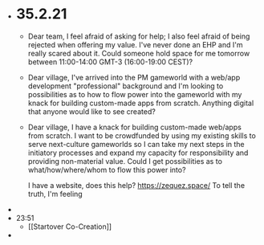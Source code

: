 - # 35.2.21
	- Dear team, I feel afraid of asking for help; I also feel afraid of being rejected when offering my value. I've never done an EHP and I'm really scared about it. Could someone hold space for me tomorrow between 11:00-14:00 GMT-3 (16:00-19:00 CEST)?
	- Dear village, I've arrived into the PM gameworld with a web/app development "professional" background and I'm looking to possibilities as to how to flow power into the gameworld with my knack for building custom-made apps from scratch. Anything digital that anyone would like to see created?
	- Dear village, I have a knack for building custom-made web/apps from scratch. I want to be crowdfunded by using my existing skills to serve next-culture gameworlds so I can take my next steps in the initiatory processes and expand my capacity for responsibility and providing non-material value. Could I get possibilities as to what/how/where/whom to flow this power into?
	  
	  I have a website, does this help? https://zequez.space/
	  To tell the truth, I'm feeling
-
- 23:51
	- [[Startover Co-Creation]]
-